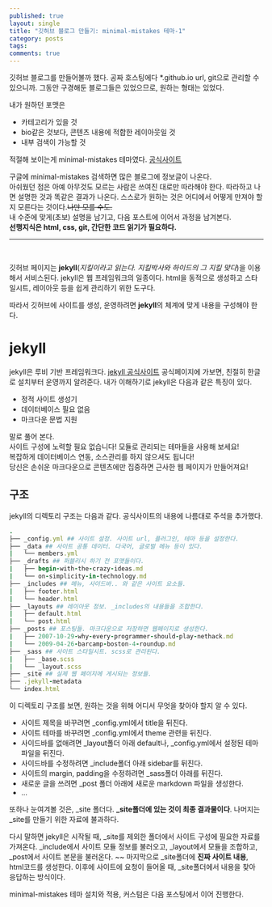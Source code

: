 ```yaml
---
published: true
layout: single
title: "깃허브 블로그 만들기: minimal-mistakes 테마-1"
category: posts
tags:
comments: true
---
```


깃허브 블로그를 만들어볼까 했다. 공짜 호스팅에다 *.github.io url, git으로 관리할 수 있으니까. 그동안 구경해둔 블로그들은 있었으므로, 원하는 형태는 있었다.

내가 원하던 포맷은
- 카테고리가 있을 것
- bio같은 것보다, 콘텐츠 내용에 적합한 레이아웃일 것
- 내부 검색이 가능할 것


적절해 보이는게 minimal-mistakes 테마였다. [공식사이트](https://github.com/mmistakes/minimal-mistakes)

구글에 minimal-mistakes 검색하면 많은 블로그에 정보글이 나온다.  
아쉬웠던 점은 아예 아무것도 모르는 사람은 쓰여진 대로만 따라해야 한다. 따라하고 나면 설명한 것과 똑같은 결과가 나온다. 스스로가 원하는 것은 어디에서 어떻게 만져야 할지 모른다는 것이다.~~나만 모를 수도.~~  
내 수준에 맞게(초보) 설명을 남기고, 다음 포스트에 이어서 과정을 남겨본다.  
**선행지식은 html, css, git, 간단한 코드 읽기가 필요하다.**

--------
<br>
  
깃허브 페이지는 **jekyll**(*지킬이라고 읽는다. 지킬박사와 하이드의 그 지킬 맞다*)을 이용해서 서비스된다. jekyll은 웹 프레임워크의 일종이다. html을 동적으로 생성하고 스타일시트, 레이아웃 등을 쉽게 관리하기 위한 도구다.

따라서 깃허브에 사이트를 생성, 운영하려면 **jekyll**의 체계에 맞게 내용을 구성해야 한다.

# jekyll
jekyll은 루비 기반 프레임워크다. [jekyll 공식사이트](https://jekyllrb-ko.github.io/) 공식페이지에 가보면, 친절히 한글로 설치부터 운영까지 알려준다. 
내가 이해하기로 jekyll은 다음과 같은 특징이 있다.
- 정적 사이트 생성기
- 데이터베이스 필요 없음
- 마크다운 문법 지원

말로 풀어 본다.  
사이트 구성에 노력할 필요 없습니다! 모듈로 관리되는 테마들을 사용해 보세요!   
복잡하게 데이터베이스 연동, 소스관리를 하지 않으셔도 됩니다!  
당신은 손쉬운 마크다운으로 콘텐츠에만 집중하면 근사한 웹 페이지가 만들어져요!

## 구조
jekyll의 디렉토리 구조는 다음과 같다. 공식사이트의 내용에 나름대로 주석을 추가했다.
```ruby
.
├── _config.yml ## 사이트 설정. 사이트 url, 플러그인, 테마 등을 설정한다.
├── _data ## 사이트 공통 데이터. 다국어, 글로벌 메뉴 등이 있다.
|   └── members.yml
├── _drafts ## 퍼블리시 하기 전 포맷들이다.
|   ├── begin-with-the-crazy-ideas.md
|   └── on-simplicity-in-technology.md
├── _includes ## 메뉴, 사이드바.. 와 같은 사이트 요소들.
|   ├── footer.html
|   └── header.html
├── _layouts ## 레이아웃 정보. _includes의 내용들을 조합한다.
|   ├── default.html
|   └── post.html
├── _posts ## 포스팅들. 마크다운으로 저장하면 웹페이지로 생성한다.
|   ├── 2007-10-29-why-every-programmer-should-play-nethack.md
|   └── 2009-04-26-barcamp-boston-4-roundup.md
├── _sass ## 사이트 스타일시트. scss로 관리된다.
|   ├── _base.scss
|   └── _layout.scss
├── _site ## 실제 웹 페이지에 게시되는 정보들.
├── .jekyll-metadata
└── index.html
```

이 디렉토리 구조를 보면, 원하는 것을 위해 어디서 무엇을 찾아야 할지 알 수 있다.

- 사이트 제목을 바꾸려면 _config.yml에서 title을 뒤진다.
- 사이트 테마를 바꾸려면 _config.yml에서 theme 관련을 뒤진다.
- 사이드바를 없애려면 _layout폴더 아래 default나, _config.yml에서 설정된 테마 파일을 뒤진다.
- 사이드바를 수정하려면 _include폴더 아래 sidebar를 뒤진다.
- 사이트의 margin, padding을 수정하려면 _sass폴더 아래를 뒤진다.
- 새로운 글을 쓰려면 _post 폴더 아래에 새로운 markdown 파일을 생성한다.
- ...

또하나 눈여겨볼 것은, _site 폴더다. **_site폴더에 있는 것이 최종 결과물이다**. 나머지는 _site를 만들기 위한 자료에 불과하다.


다시 말하면 jekyll은 시작될 때, _site를 제외한 폴더에서 사이트 구성에 필요한 자료를 가져온다. _include에서 사이트 모듈 정보를 불러오고, _layout에서 모듈을 조합하고, _post에서 사이트 본문을 불러온다. ~~ 마지막으로 _site폴더에 **진짜 사이트 내용**, html코드를 생성한다. 이후에 사이트에 요청이 들어올 때, _site폴더에서 내용을 찾아 응답하는 방식이다.  

minimal-mistakes 테마 설치와 적용, 커스텀은 다음 포스팅에서 이어 진행한다.